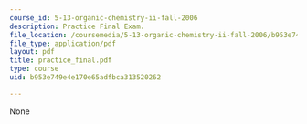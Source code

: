 ```yaml
---
course_id: 5-13-organic-chemistry-ii-fall-2006
description: Practice Final Exam.
file_location: /coursemedia/5-13-organic-chemistry-ii-fall-2006/b953e749e4e170e65adfbca313520262_practice_final.pdf
file_type: application/pdf
layout: pdf
title: practice_final.pdf
type: course
uid: b953e749e4e170e65adfbca313520262

---
```

None